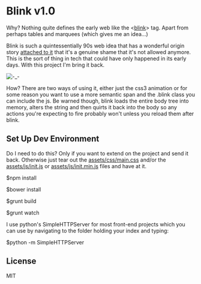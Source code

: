 # Blink v1.0

Why? Nothing quite defines the early web like the <[blink](https://www.w3.org/wiki/HTML/Elements/blink)> tag. Apart from perhaps tables and marquees (which gives me an idea…)

Blink is such a quintessentially 90s web idea that has a wonderful origin story [attached to it](http://www.montulli.org/theoriginofthe%3Cblink%3Etag) that it's a genuine shame that it's not allowed anymore. This is the sort of thing in tech that could have only happened in its early days. With this project I'm bring it back.

![-_-](https://github.com/Flowdeeps/blink/raw/master/assets/images/blink.gif)

How? There are two ways of using it, either just the css3 animation or for some reason you want to use a more semantic span and the .blink class you can include the js. Be warned though, blink loads the entire body tree into memory, alters the string and then quirts it back into the body so any actions you're expecting to fire probably won't unless you reload them after blink.

## Set Up Dev Environment

Do I need to do this? Only if you want to extend on the project and send it back. Otherwise just tear out the [assets/css/main.css](https://github.com/Flowdeeps/blink/raw/master/assets/css/main.css) and/or the [assets/js/init.js](https://github.com/Flowdeeps/blink/raw/master/assets/js/init.js) or [assets/js/init.min.js](https://github.com/Flowdeeps/blink/raw/master/assets/js/init.min.js) files and have at it.

$npm install

$bower install

$grunt build

$grunt watch

I use python's SimpleHTTPServer for most front-end
projects which you can use by navigating to the folder
holding your index and typing:

$python -m SimpleHTTPServer

## License
MIT
